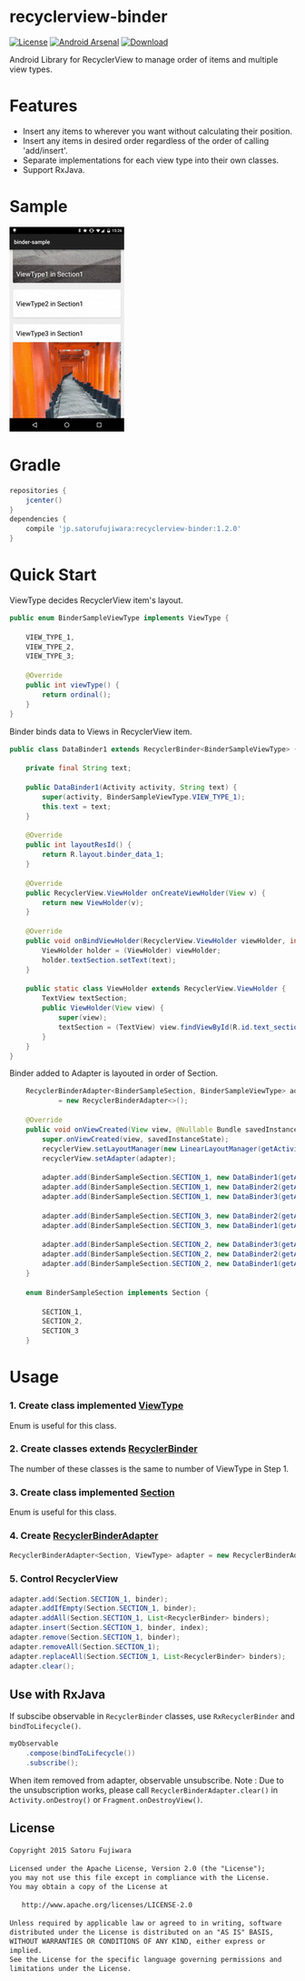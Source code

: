 recyclerview-binder
===

[![License](https://img.shields.io/badge/license-Apache%202-blue.svg)](https://www.apache.org/licenses/LICENSE-2.0)
[![Android Arsenal](https://img.shields.io/badge/Android%20Arsenal-recyclerview--binder-brightgreen.svg?style=flat)](http://android-arsenal.com/details/1/2368)
[![Download](https://api.bintray.com/packages/satorufujiwara/maven/recyclerview-binder/images/download.svg)](https://bintray.com/satorufujiwara/maven/recyclerview-binder/_latestVersion)

Android Library for RecyclerView to manage order of items and multiple view types.

# Features
* Insert any items to wherever you want without calculating their position.
* Insert any items in desired order regardless of the order of calling 'add/insert'.
* Separate implementations for each view type into their own classes.
* Support RxJava.

# Sample

 ![Sample](/art/sample.gif)

# Gradle

```groovy
repositories {
    jcenter()
}
dependencies {
    compile 'jp.satorufujiwara:recyclerview-binder:1.2.0'
}
```

# Quick Start

ViewType decides RecyclerView item's layout.

```java
public enum BinderSampleViewType implements ViewType {

    VIEW_TYPE_1,
    VIEW_TYPE_2,
    VIEW_TYPE_3;

    @Override
    public int viewType() {
        return ordinal();
    }
}
```

Binder binds data to Views in RecyclerView item.

```java
public class DataBinder1 extends RecyclerBinder<BinderSampleViewType> {

    private final String text;

    public DataBinder1(Activity activity, String text) {
        super(activity, BinderSampleViewType.VIEW_TYPE_1);
        this.text = text;
    }

    @Override
    public int layoutResId() {
        return R.layout.binder_data_1;
    }

    @Override
    public RecyclerView.ViewHolder onCreateViewHolder(View v) {
        return new ViewHolder(v);
    }

    @Override
    public void onBindViewHolder(RecyclerView.ViewHolder viewHolder, int position) {
        ViewHolder holder = (ViewHolder) viewHolder;
        holder.textSection.setText(text);
    }

    public static class ViewHolder extends RecyclerView.ViewHolder {
        TextView textSection;
        public ViewHolder(View view) {
            super(view);
            textSection = (TextView) view.findViewById(R.id.text_section);
        }
    }
}
```

Binder added to Adapter is layouted in order of Section.

```java
    RecyclerBinderAdapter<BinderSampleSection, BinderSampleViewType> adapter
            = new RecyclerBinderAdapter<>();

    @Override
    public void onViewCreated(View view, @Nullable Bundle savedInstanceState) {
        super.onViewCreated(view, savedInstanceState);
        recyclerView.setLayoutManager(new LinearLayoutManager(getActivity()));
        recyclerView.setAdapter(adapter);

        adapter.add(BinderSampleSection.SECTION_1, new DataBinder1(getActivity(), "in Section1"));
        adapter.add(BinderSampleSection.SECTION_1, new DataBinder2(getActivity(), "in Section1"));
        adapter.add(BinderSampleSection.SECTION_1, new DataBinder3(getActivity(), "in Section1"));

        adapter.add(BinderSampleSection.SECTION_3, new DataBinder2(getActivity(), "in Section3"));
        adapter.add(BinderSampleSection.SECTION_3, new DataBinder1(getActivity(), "in Section3"));

        adapter.add(BinderSampleSection.SECTION_2, new DataBinder3(getActivity(), "in Section2"));
        adapter.add(BinderSampleSection.SECTION_2, new DataBinder2(getActivity(), "in Section2"));
        adapter.add(BinderSampleSection.SECTION_2, new DataBinder1(getActivity(), "in Section2"));
    }

    enum BinderSampleSection implements Section {

        SECTION_1,
        SECTION_2,
        SECTION_3
    }
```

# Usage

### 1. Create class implemented [ViewType](https://github.com/satorufujiwara/recyclerview-binder/blob/master/binder/src/main/java/jp/satorufujiwara/binder/ViewType.java)

Enum is useful for this class.
 
### 2. Create classes extends [RecyclerBinder](https://github.com/satorufujiwara/recyclerview-binder/blob/master/binder/src/main/java/jp/satorufujiwara/binder/recycler/RecyclerBinder.java)

The number of these classes is the same to number of ViewType in Step 1.

### 3. Create class implemented [Section](https://github.com/satorufujiwara/recyclerview-binder/blob/master/binder/src/main/java/jp/satorufujiwara/binder/Section.java)

Enum is useful for this class.

### 4. Create [RecyclerBinderAdapter](https://github.com/satorufujiwara/recyclerview-binder/blob/master/binder/src/main/java/jp/satorufujiwara/binder/recycler/RecyclerBinderAdapter.java)

```java
RecyclerBinderAdapter<Section, ViewType> adapter = new RecyclerBinderAdapter<>();
```

### 5. Control RecyclerView

```java
adapter.add(Section.SECTION_1, binder);
adapter.addIfEmpty(Section.SECTION_1, binder);
adapter.addAll(Section.SECTION_1, List<RecyclerBinder> binders);
adapter.insert(Section.SECTION_1, binder, index);
adapter.remove(Section.SECTION_1, binder);
adapter.removeAll(Section.SECTION_1);
adapter.replaceAll(Section.SECTION_1, List<RecyclerBinder> binders);
adapter.clear();
```

## Use with RxJava

If subscibe observable in `RecyclerBinder` classes, use `RxRecyclerBinder` and `bindToLifecycle()`.

```java
myObservable
    .compose(bindToLifecycle())
    .subscribe();
```
When item removed from adapter, observable unsubscribe.
Note : Due to the unsubscription works, please call `RecyclerBinderAdapter.clear()` in `Activity.onDestroy()` or `Fragment.onDestroyView()`.


License
-------
    Copyright 2015 Satoru Fujiwara

    Licensed under the Apache License, Version 2.0 (the "License");
    you may not use this file except in compliance with the License.
    You may obtain a copy of the License at

       http://www.apache.org/licenses/LICENSE-2.0

    Unless required by applicable law or agreed to in writing, software
    distributed under the License is distributed on an "AS IS" BASIS,
    WITHOUT WARRANTIES OR CONDITIONS OF ANY KIND, either express or implied.
    See the License for the specific language governing permissions and
    limitations under the License.

